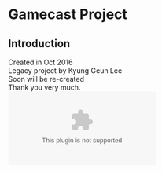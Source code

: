 # Gamecast Project
## Introduction
Created in Oct 2016  
Legacy project by Kyung Geun Lee  
Soon will be re-created  
Thank you very much.  
![ga77493@gmail.com](mailto:ga77493@gmail.com)  
